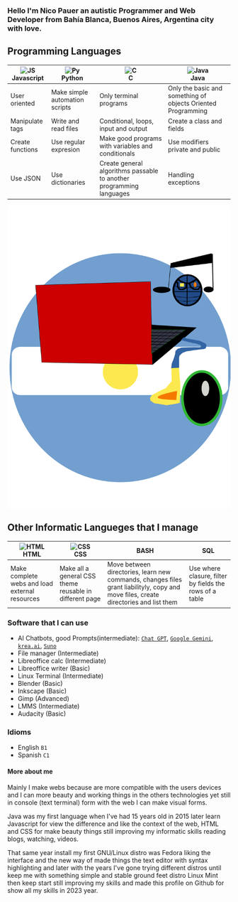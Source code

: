 ### Hello I'm Nico Pauer an autistic Programmer and Web Developer from Bahía Blanca, Buenos Aires, Argentina city with love.

## Programming Languages

|<img width = "64" height = "64" src = "https://github.com/abranhe/programming-languages-logos/blob/master/src/javascript/javascript.svg" alt = "JS" />Javascript|<img width = "64" height = "64" src = "https://github.com/abranhe/programming-languages-logos/blob/master/src/python/python.svg" alt = "Py" /><br />Python|<img width = "64" height = "64" src = "https://github.com/abranhe/programming-languages-logos/blob/master/src/c/c.svg" alt = "C" /><br />C|<img width = "64" height = "64" src = "https://github.com/abranhe/programming-languages-logos/blob/master/src/java/java.svg" alt = "Java" /><br />Java|
|----------|------|-|----|
|User oriented|Make simple automation scripts|Only terminal programs|Only the basic and something of objects Oriented Programming|
|Manipulate tags|Write and read files|Conditional, loops, input and output|Create a class and fields|
|Create functions|Use regular expresion|Make good programs with variables and conditionals|Use modifiers private and public|
|Use JSON|Use dictionaries|Create general algorithms passable to another programming languages|Handling exceptions|

<img width = "680" height = "680" src = "alegoric.svg" alt = "(resume artistic image)" />

## Other Informatic Langueges that I manage
|<img width = "32" height = "42" src = "https://github.com/abranhe/programming-languages-logos/blob/master/src/html/html.svg" alt = "HTML" /><br />HTML|<img width = "32" height = "42" src = "https://github.com/abranhe/programming-languages-logos/blob/master/src/css/css.svg" alt = "CSS" /><br />CSS|BASH|SQL|
|----|---|----|---|
|Make complete webs and load external resources|Make all a general CSS theme reusable in different page|Move between directories, learn new commands, changes files grant liabilityly, copy and move files, create directories and list them|Use where clasure, filter by fields the rows of a table|
### Software that I can use
- AI Chatbots, good Prompts(intermediate): [`Chat GPT`](https://chat.openai.com/), [`Google Gemini`](https://gemini.google.com/), [`krea.ai`](https://www.krea.ai/apps/image/realtime), [`Suno`](https://www.suno.com/)
- File manager (Intermediate)
- Libreoffice calc (Intermediate)
- Libreoffice writer (Basic)
- Linux Terminal (Intermediate)
- Blender (Basic)
- Inkscape (Basic)
- Gimp (Advanced)
- LMMS (Intermediate)
- Audacity (Basic)
### Idioms
- English `B1`
- Spanish `C1`
#### More about me
<div>
  <p>Mainly I make webs because are more compatible with the users devices and I can more  beauty and working things in the others technologies yet still in console (text terminal) form with the web I can make visual forms.</p>
  <p>Java was my first language when I've had 15 years old in 2015 later learn Javascript for view the difference and like the context of the web, HTML and CSS for make beauty things still improving my informatic skills reading blogs, watching, videos.</p>

  <p>That same year install my first GNU/Linux distro was Fedora liking the interface and the new way of made things the text editor with syntax highlighting and later with the years I've gone trying different distros until keep me with something simple and stable ground feet distro Linux Mint then keep start still improving my skills and made this profile on Github for show all my skills in 2023 year.</p>
</div>
